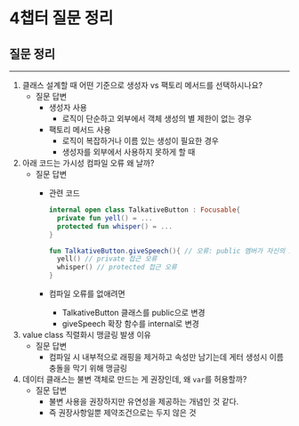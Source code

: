 # 4챕터 질문 정리

## 질문 정리

---

1. 클래스 설계할 때 어떤 기준으로 생성자 vs 팩토리 메서드를 선택하시나요?
    - 질문 답변
        - 생성자 사용
            - 로직이 단순하고 외부에서 객체 생성의 별 제한이 없는 경우
        - 팩토리 메서드 사용
            - 로직이 복잡하거나 이름 있는 생성이 필요한 경우
            - 생성자를 외부에서 사용하지 못하게 할 때
2. 아래 코드는 가시성 컴파일 오류 왜 날까?
    - 질문 답변
        - 관련 코드
            
            ```kotlin
            internal open class TalkativeButton : Focusable{
              private fun yell() = ...
              protected fun whisper() = ...
            }
            
            fun TalkativeButton.giveSpeech(){ // 오류: public 멤버가 자신의 internal 수신 타입인 TalkativeButton을 노출
              yell() // private 접근 오류
              whisper() // protected 접근 오류
            }
            ```
            
        - 컴파일 오류를 없애려면
            - TalkativeButton 클래스를 public으로 변경
            - giveSpeech 확장 함수를 internal로 변경
3. value class 직렬화시 맹글링 발생 이유
    - 질문 답변
        - 컴파일 시 내부적으로 래핑을 제거하고 속성만 남기는데 게터 생성시 이름 충돌을 막기 위해 맹글링
4. 데이터 클래스는 불변 객체로 만드는 게 권장인데, 왜 `var`를 허용할까?
    - 질문 답변
        - 불변 사용을 권장하지만 유연성을 제공하는 개념인 것 같다.
        - 즉 권장사항일뿐 제약조건으로는 두지 않은 것